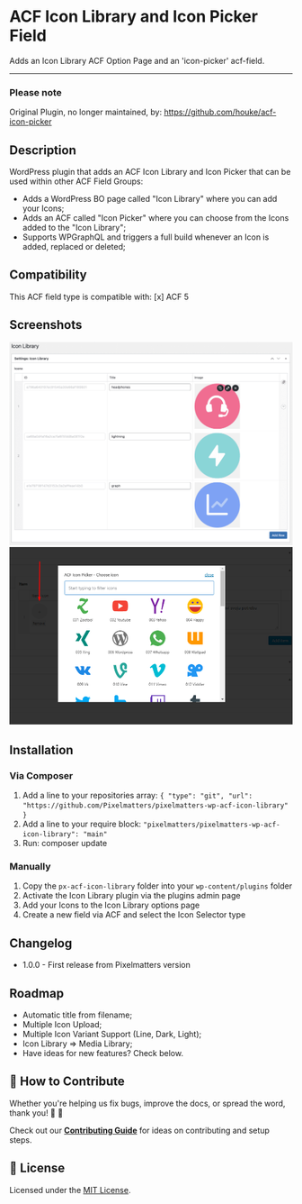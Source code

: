 # ACF Icon Library and Icon Picker Field
Adds an Icon Library ACF Option Page and an 'icon-picker' acf-field.

----

### Please note
Original Plugin, no longer maintained, by: https://github.com/houke/acf-icon-picker

## Description
WordPress plugin that adds an ACF Icon Library and Icon Picker that can be used within other ACF Field Groups:

- Adds a WordPress BO page called "Icon Library" where you can add your Icons;
- Adds an ACF called "Icon Picker" where you can choose from the Icons added to the "Icon Library";
- Supports WPGraphQL and triggers a full build whenever an Icon is added, replaced or deleted;

## Compatibility
This ACF field type is compatible with:
[x] ACF 5

## Screenshots
![Icon Library](https://github.com/Pixelmatters/pixelmatters-wp-acf-icon-library/blob/main/screenshots/example_icon_library.png)
![Icon Picker](https://github.com/Pixelmatters/pixelmatters-wp-acf-icon-library/blob/main/screenshots/example_icon_picker.png)

## Installation

### Via Composer
1. Add a line to your repositories array: `{ "type": "git", "url": "https://github.com/Pixelmatters/pixelmatters-wp-acf-icon-library" }`
2. Add a line to your require block: `"pixelmatters/pixelmatters-wp-acf-icon-library": "main"`
3. Run: composer update

### Manually
1. Copy the `px-acf-icon-library` folder into your `wp-content/plugins` folder
2. Activate the Icon Library plugin via the plugins admin page
3. Add your Icons to the Icon Library options page
4. Create a new field via ACF and select the Icon Selector type

## Changelog
* 1.0.0 - First release from Pixelmatters version

## Roadmap
- Automatic title from filename;
- Multiple Icon Upload;
- Multiple Icon Variant Support (Line, Dark, Light);
- Icon Library => Media Library;
- Have ideas for new features? Check below.

## 🤝 How to Contribute
Whether you're helping us fix bugs, improve the docs, or spread the word, thank you! 💪 🧡

Check out our [**Contributing Guide**](https://github.com/Pixelmatters/eslint-config-pixelmatters/blob/main/CONTRIBUTING.md) for ideas on contributing and setup steps.

## :memo: License
Licensed under the [MIT License](./LICENSE).